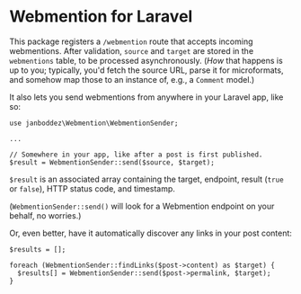 # Webmention for Laravel

This package registers a `/webmention` route that accepts incoming webmentions. After validation, `source` and `target` are stored in the `webmentions` table, to be processed asynchronously. (_How_ that happens is up to you; typically, you'd fetch the source URL, parse it for microformats, and somehow map those to an instance of, e.g., a `Comment` model.)

It also lets you send webmentions from anywhere in your Laravel app, like so:

```
use janboddez\Webmention\WebmentionSender;

...

// Somewhere in your app, like after a post is first published.
$result = WebmentionSender::send($source, $target);
```
`$result` is an associated array containing the target, endpoint, result (`true` or `false`), HTTP status code, and timestamp.

(`WebmentionSender::send()` will look for a Webmention endpoint on your behalf, no worries.)

Or, even better, have it automatically discover any links in your post content:
```
$results = [];

foreach (WebmentionSender::findLinks($post->content) as $target) {
  $results[] = WebmentionSender::send($post->permalink, $target);
}
```
